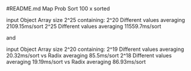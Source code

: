 #README.md
Map Prob Sort 100 x sorted

input Object Array size 2^25
containing:
2^20 Different values averaging 2109.15ms/sort
2^25 Different values averaging 11559.7ms/sort

and

input Object Array size 2^20
containing:
2^19 Different values averaging 20.32ms/sort
	vs Radix averaging 85.5ms/sort
2^18 Different values averaging 19.19ms/sort
	vs Radix averaging 86.93ms/sort
